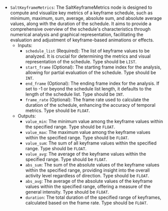 - `SaltKeyframeMetrics`: The SaltKeyframeMetrics node is designed to compute and visualize key metrics of a keyframe schedule, such as minimum, maximum, sum, average, absolute sum, and absolute average values, along with the duration of the schedule. It aims to provide a comprehensive overview of the schedule's characteristics through numerical analysis and graphical representation, facilitating the evaluation and adjustment of keyframe-based animations or effects.
    - Inputs:
        - `schedule_list` (Required): The list of keyframe values to be analyzed. It is crucial for determining the metrics and visual representation of the schedule. Type should be `LIST`.
        - `start_frame` (Optional): The starting frame index for the analysis, allowing for partial evaluation of the schedule. Type should be `INT`.
        - `end_frame` (Optional): The ending frame index for the analysis. If set to -1 or beyond the schedule list length, it defaults to the length of the schedule list. Type should be `INT`.
        - `frame_rate` (Optional): The frame rate used to calculate the duration of the schedule, enhancing the accuracy of temporal metrics. Type should be `FLOAT`.
    - Outputs:
        - `value_min`: The minimum value among the keyframe values within the specified range. Type should be `FLOAT`.
        - `value_max`: The maximum value among the keyframe values within the specified range. Type should be `FLOAT`.
        - `value_sum`: The sum of all keyframe values within the specified range. Type should be `FLOAT`.
        - `value_avg`: The average of the keyframe values within the specified range. Type should be `FLOAT`.
        - `abs_sum`: The sum of the absolute values of the keyframe values within the specified range, providing insight into the overall activity level regardless of direction. Type should be `FLOAT`.
        - `abs_avg`: The average of the absolute values of the keyframe values within the specified range, offering a measure of the general intensity. Type should be `FLOAT`.
        - `duration`: The total duration of the specified range of keyframes, calculated based on the frame rate. Type should be `FLOAT`.
